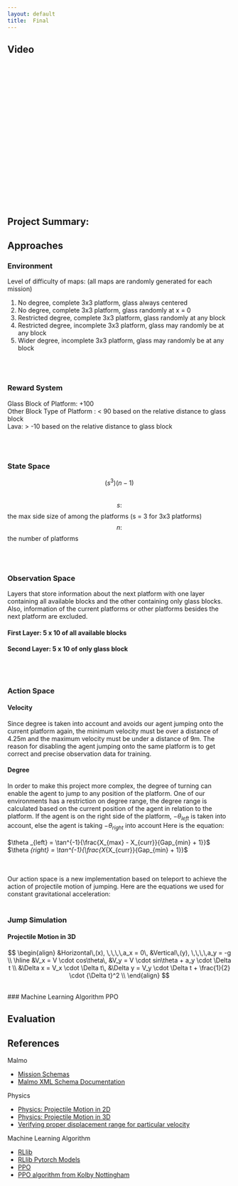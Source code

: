 ```yaml
---
layout: default
title:  Final
---
```


## Video
<iframe width="560" height="315" src=" " frameborder="0" allow="accelerometer; autoplay; clipboard-write; encrypted-media; gyroscope; picture-in-picture" allowfullscreen></iframe>


## Project Summary:

## Approaches

### Environment 
Level of difficulty of maps: (all maps are randomly generated for each mission) <br>
1. No degree, complete 3x3 platform, glass always centered <br>
2. No degree, complete 3x3 platform, glass randomly at x = 0 <br>
3. Restricted degree, complete 3x3 platform, glass randomly at any block <br>
4. Restricted degree, incomplete 3x3 platform, glass may randomly be at any block <br>
5. Wider degree, incomplete 3x3 platform, glass may randomly be at any block <br>

<br><br>
### Reward System
Glass Block of Platform: +100 <br>
Other Block Type of Platform : < 90 based on the relative distance to glass block <br>
Lava: > -10 based on the relative distance to glass block 

<br><br>
### State Space
$$(s^3)(n-1)$$ <br>
$$s:$$ the max side size of among the platforms (s = 3 for 3x3 platforms) <br>
$$n:$$ the number of platforms 

<br><br>
### Observation Space 
Layers that store information about the next platform with one layer containing all available blocks and the other containing only glass blocks. Also, information of the current platforms or other platforms besides the next platform are excluded. 
<br>

#### First Layer: 5 x 10 of all available blocks
#### Second Layer: 5 x 10 of only glass block

<br><br>
### Action Space
#### Velocity
Since degree is taken into account and avoids our agent jumping onto the current platform again, the minimum velocity must be over a distance of 4.25m and the maximum velocity must be under a distance of 9m. The reason for disabling the agent jumping onto the same platform is to get correct and precise observation data for training.
<br>

#### Degree
In order to make this project more complex, the degree of turning can enable the agent to jump to any position of the platform. One of our environments has a restriction on degree range, the degree range is calculated based on the current position of the agent in relation to the platform. If the agent is on the right side of the platform, $-\theta _{left}$ is taken into account, else the agent is taking $-\theta _{right}$ into account Here is the equation: 
<br><br>
$\theta _{left} = \tan^{-1}{\frac{X_{max} - X_{curr}}{Gap_{min} + 1}}$ <br>
$\theta _{right} = \tan^{-1}{\frac{X_{X_{curr}}{Gap_{min} + 1}}$ 


<br><br>
Our action space is a new implementation based on teleport to achieve the action of projectile motion of jumping. Here are the equations we used for constant gravitational acceleration: <br><br>

### Jump Simulation 

#### Projectile Motion in 3D
$$
\begin{align}
&Horizontal\,(x), \,\,\,\,a_x = 0\,  &Vertical\,(y), \,\,\,\,a_y = -g \\ \hline
&V_x = V \cdot cos\theta\,  &V_y = V \cdot sin\theta + a_y \cdot \Delta t \\
&\Delta x = V_x \cdot \Delta t\,    &\Delta y = V_y \cdot \Delta t + \frac{1}{2} \cdot {\Delta t}^2 \\
\end{align}
$$

<br>
### Machine Learning Algorithm
PPO

## Evaluation

## References

Malmo
- [Mission Schemas](https://github.com/microsoft/malmo/blob/master/Schemas/MissionHandlers.xsd)
- [Malmo XML Schema Documentation](https://microsoft.github.io/malmo/0.14.0/Schemas/Mission.html)

Physics
- [Physics: Projectile Motion in 2D](https://courses.lumenlearning.com/physics/chapter/3-4-projectile-motion/)
- [Physics: Projectile Motion in 3D](https://people.physics.tamu.edu/mahapatra/teaching/ch3.pdf)
- [Verifying proper displacement range for particular velocity](https://www.omnicalculator.com/physics/projectile-motion)

Machine Learning Algorithm
- [RLlib](https://docs.ray.io/en/latest/rllib.html)
- [RLlib Pytorch Models](https://docs.ray.io/en/latest/rllib-models.html#pytorch-models)
- [PPO](https://spinningup.openai.com/en/latest/algorithms/ppo.html)
- [PPO algorithm from Kolby Nottingham](https://campuswire.com/c/GAD12D7F8/feed/133)
